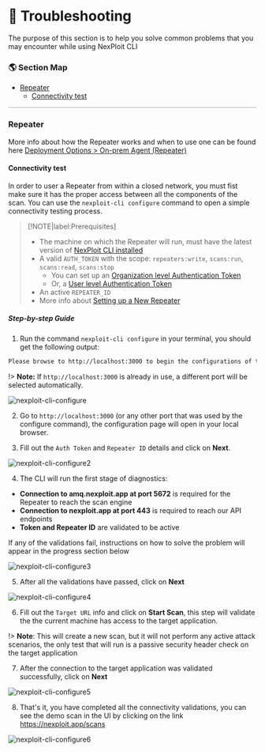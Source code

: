# 👾 Troubleshooting

The purpose of this section is to help you solve common problems that you may encounter while using NexPloit CLI

### 🌎 Section Map <!-- {docsify-ignore} -->

- [Repeater](#repeater)
  - [Connectivity test](#connectivity-test)
 

<hr style="height:2px;background-color:#d1d3d4">

### Repeater

More info about how the Repeater works and when to use one can be found here [Deployment Options > On-prem Agent (Repeater)](deployment/repeater.md)

#### Connectivity test

In order to user a Repeater from within a closed network, you must fist make sure it has the proper access between all the components of the scan.
You can use the `nexploit-cli configure` command to open a simple connectivity testing process.

> [!NOTE|label:Prerequisites]
> - The machine on which the Repeater will run, must have the latest version of [NexPloit CLI installed](nexploit-cli/installation.md)
> - A valid `AUTH_TOKEN` with the scope: `repeaters:write`, `scans:run`, `scans:read`, `scans:stop`
>   - You can set up an [Organization level Authentication Token](user-guide/organization-administration/details-and-policies.md#managing-organization-api-keys)
>   - Or, a [User level Authentication Token](user-guide/personal-account-administration/details-and-settings.md#managing-your-api-keys)
> - An active `REPEATER_ID`
>  - More info about [Setting up a New Repeater](user-guide/agents/overview.md)

##### Step-by-step Guide

1. Run the command `nexploit-cli configure` in your terminal, you should get the following output:

  ```bash
  Please browse to http://localhost:3000 to begin the configurations of the Repeater
  ```
  !> **Note:** If `http://localhost:3000` is already in use, a different port will be selected automatically.

  ![nexploit-cli-configure](media/nexploit-cli-configure.png ':size=40%')

2. Go to `http://localhost:3000` (or any other port that was used by the configure command), the configuration page will open in your local browser.

3. Fill out the `Auth Token` and `Repeater ID` details and click on **Next**.

  ![nexploit-cli-configure2](media/nexploit-cli-configure2.png ':size=40%')

4. The CLI will run the first stage of diagnostics:

  - **Connection to amq.nexploit.app at port 5672** is required for the Repeater to reach the scan engine
  - **Connection to nexploit.app at port 443** is required to reach our API endpoints
  - **Token and Repeater ID** are validated to be active

  If any of the validations fail, instructions on how to solve the problem will appear in the progress section below

  ![nexploit-cli-configure3](media/nexploit-cli-configure3.png ':size=40%')

5. After all the validations have passed, click on **Next**

  ![nexploit-cli-configure4](media/nexploit-cli-configure4.png ':size=40%')

6. Fill out the `Target URL` info and click on **Start Scan**, this step will validate the the current machine has access to the target application.

  !> **Note**: This will create a new scan, but it will not perform any active attack scenarios, the only test that will run is a passive security header check on the target application

7. After the connection to the target application was validated successfully, click on **Next**

  ![nexploit-cli-configure5](media/nexploit-cli-configure5.png ':size=40%')

8. That's it, you have completed all the connectivity validations, you can see the demo scan in the UI by clicking on the link https://nexploit.app/scans

  ![nexploit-cli-configure6](media/nexploit-cli-configure6.png ':size=40%')

